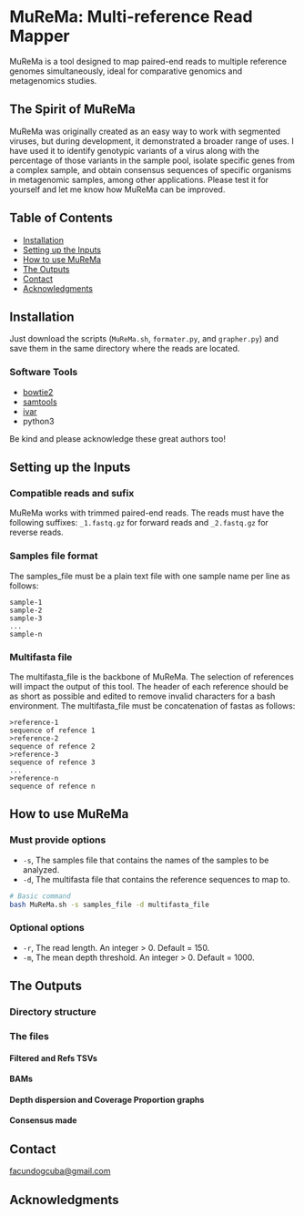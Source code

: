 # MuReMa: Multi-reference Read Mapper

MuReMa is a tool designed to map paired-end reads to multiple reference genomes simultaneously, ideal for comparative genomics and metagenomics studies.

## The Spirit of MuReMa
MuReMa was originally created as an easy way to work with segmented viruses, but during development, it demonstrated a broader range of uses. I have used it to identify genotypic variants of a virus along with the percentage of those variants in the sample pool, isolate specific genes from a complex sample, and obtain consensus sequences of specific organisms in metagenomic samples, among other applications. Please test it for yourself and let me know how MuReMa can be improved.

## Table of Contents
- [Installation](#installation)
- [Setting up the Inputs](#setting-up-the-inputs)
- [How to use MuReMa](#how-to-use-murema)
- [The Outputs](#the-outputs)
- [Contact](#contact)
- [Acknowledgments](#acknowledgments)

## Installation
Just download the scripts (`MuReMa.sh`, `formater.py`, and `grapher.py`) and save them in the same directory where the reads are located.

### Software Tools
- [bowtie2](https://github.com/BenLangmead/bowtie2)
- [samtools](https://github.com/samtools/samtools)
- [ivar](https://github.com/gkarthik/ivar)
- python3

Be kind and please acknowledge these great authors too!

## Setting up the Inputs
### Compatible reads and sufix
MuReMa works with trimmed paired-end reads. The reads must have the following suffixes: `_1.fastq.gz` for forward reads and `_2.fastq.gz` for reverse reads.

### Samples file format
The samples_file must be a plain text file with one sample name per line as follows:
```
sample-1
sample-2
sample-3
...
sample-n
```
### Multifasta file
The multifasta_file is the backbone of MuReMa. The selection of references will impact the output of this tool. The header of each reference should be as short as possible and edited to remove invalid characters for a bash environment. The multifasta_file must be concatenation of fastas as follows:
```
>reference-1
sequence of refence 1
>reference-2
sequence of refence 2
>reference-3
sequence of refence 3
...
>reference-n
sequence of refence n
```

## How to use MuReMa
### Must provide options
- `-s`, The samples file that contains the names of the samples to be analyzed.
- `-d`, The multifasta file that contains the reference sequences to map to.
```bash
# Basic command
bash MuReMa.sh -s samples_file -d multifasta_file
```
### Optional options
- `-r`, The read length. An integer > 0. Default = 150.
- `-m`, The mean depth threshold. An integer > 0. Default = 1000.
## The Outputs
### Directory structure
### The files
#### Filtered and Refs TSVs
#### BAMs
#### Depth dispersion and Coverage Proportion graphs
#### Consensus made

## Contact
facundogcuba@gmail.com
## Acknowledgments
